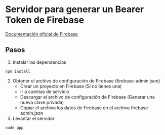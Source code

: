 # Servidor para generar un Bearer Token de Firebase

[Documentación oficial de Firebase](https://firebase.google.com/docs/cloud-messaging/auth-server)

## Pasos

1. Instalar las dependencias
```
npm install
```

2. Obtener el archivo de configuración de Firebase (firebase-admin.json)
    - Crear un proyecto en Firebase (Si no tienes una)
    - Ir a cuentas de servicio
    - Descargar el archivo de configuración de Firebase (Generar una nueva clave privada)
    - Copiar el archivo los datos de Firebase en el archivo firebase-admin.json
3. Levantar el servidor
```
node app
```






